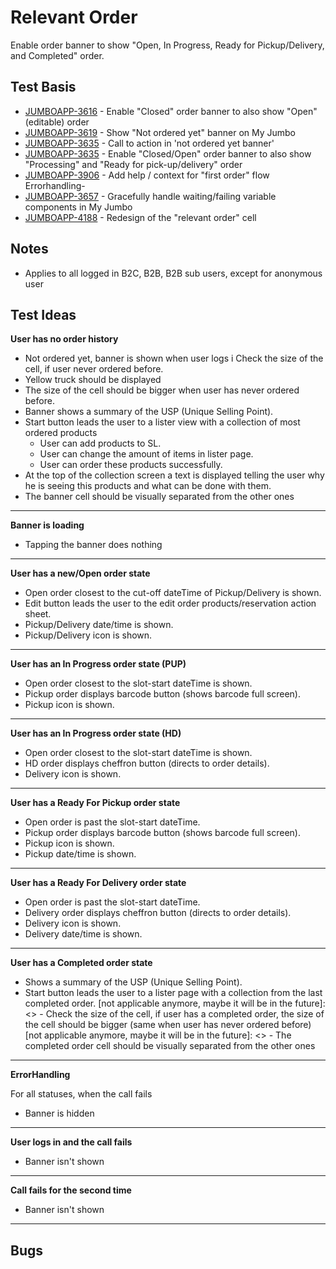 # Relevant Order 
Enable order banner to show "Open, In Progress, Ready for Pickup/Delivery, and Completed" order.

## Test Basis


* [JUMBOAPP-3616](https://icemobile.atlassian.net/browse/JUMBOAPP-3616) - Enable "Closed" order banner to also show "Open" (editable) order
* [JUMBOAPP-3619](https://icemobile.atlassian.net/browse/JUMBOAPP-3619) - Show "Not ordered yet" banner on My Jumbo
* [JUMBOAPP-3635](https://icemobile.atlassian.net/browse/JUMBOAPP-3635) - Call to action in 'not ordered yet banner'
* [JUMBOAPP-3635](https://icemobile.atlassian.net/browse/JUMBOAPP-3618) - Enable "Closed/Open" order banner to also show "Processing" and "Ready for pick-up/delivery" order
* [JUMBOAPP-3906](https://icemobile.atlassian.net/browse/JUMBOAPP-3906) - Add help / context for "first order" flow Errorhandling- 
* [JUMBOAPP-3657](https://icemobile.atlassian.net/browse/JUMBOAPP-3657) - Gracefully handle waiting/failing variable components in My Jumbo
* [JUMBOAPP-4188](https://icemobile.atlassian.net/browse/JUMBOAPP-4188) - Redesign of the "relevant order" cell
## Notes

* Applies to all logged in B2C, B2B, B2B sub users, except for anonymous user

## Test Ideas

**User has no order history**

- Not ordered yet, banner is shown when user logs i Check the size of the cell, if user never ordered before.
- Yellow truck should be displayed 
- The size of the cell should be bigger when user has never ordered before.
- Banner shows a summary of the USP (Unique Selling Point).
- Start button leads the user to a lister view with a collection of most ordered products 
	* User can add products to SL.
	* User can change the amount of items in lister page.
	* User can order these products successfully.
- At the top of the collection screen a text is displayed telling the user why he is seeing this products and what can be done with them.
- The banner cell should be visually separated from the other ones

***

**Banner is loading**

- Tapping the banner does nothing

***

**User has a new/Open order state**

- Open order closest to the cut-off dateTime of Pickup/Delivery is shown.
- Edit button leads the user to the edit order products/reservation action sheet.
- Pickup/Delivery date/time is shown.
- Pickup/Delivery icon is shown.

***

**User has an In Progress order state (PUP)**

- Open order closest to the slot-start dateTime is shown.
- Pickup order displays barcode button (shows barcode full screen).
- Pickup icon is shown.

***

**User has an In Progress order state (HD)**

- Open order closest to the slot-start dateTime is shown.
- HD order displays cheffron button (directs to order details).
- Delivery icon is shown.

***

**User has a Ready For Pickup order state**

- Open order is past the slot-start dateTime.
- Pickup order displays barcode button (shows barcode full screen).
- Pickup icon is shown.
- Pickup date/time is shown.

***

**User has a Ready For Delivery order state**

- Open order is past the slot-start dateTime.
- Delivery order displays cheffron button (directs to order details).
- Delivery icon is shown.
- Delivery date/time is shown.

***

**User has a Completed order state**

- Shows a summary of the USP (Unique Selling Point).
- Start button leads the user to a lister page with a collection from the last completed order.
[not applicable anymore, maybe it will be in the future]: <> - Check the size of the cell, if user has a completed order, the size of the cell should be bigger (same when user has never ordered before)
[not applicable anymore, maybe it will be in the future]: <> - The completed order cell should be visually separated from the other ones
***

**ErrorHandling**

For all statuses, when the call fails

- Banner is hidden

***

**User logs in and the call fails**

- Banner isn't shown

***

**Call fails for the second time**

- Banner isn't shown

***

## Bugs


